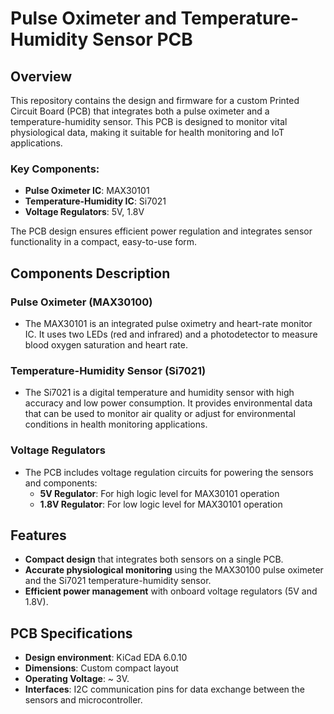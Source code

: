 # Pulse Oximeter and Temperature-Humidity Sensor PCB

## Overview

This repository contains the design and firmware for a custom Printed Circuit Board (PCB) that integrates both a pulse oximeter and a temperature-humidity sensor. This PCB is designed to monitor vital physiological data, making it suitable for health monitoring and IoT applications.

### Key Components:
- **Pulse Oximeter IC**: MAX30101
- **Temperature-Humidity IC**: Si7021
- **Voltage Regulators**: 5V, 1.8V

The PCB design ensures efficient power regulation and integrates sensor functionality in a compact, easy-to-use form.

## Components Description

### Pulse Oximeter (MAX30100)
- The MAX30101 is an integrated pulse oximetry and heart-rate monitor IC. It uses two LEDs (red and infrared) and a photodetector to measure blood oxygen saturation and heart rate.

### Temperature-Humidity Sensor (Si7021)
- The Si7021 is a digital temperature and humidity sensor with high accuracy and low power consumption. It provides environmental data that can be used to monitor air quality or adjust for environmental conditions in health monitoring applications.

### Voltage Regulators
- The PCB includes voltage regulation circuits for powering the sensors and components:
  - **5V Regulator**: For high logic level for MAX30101 operation
  - **1.8V Regulator**: For low logic level for MAX30101 operation

## Features
- **Compact design** that integrates both sensors on a single PCB.
- **Accurate physiological monitoring** using the MAX30100 pulse oximeter and the Si7021 temperature-humidity sensor.
- **Efficient power management** with onboard voltage regulators (5V and 1.8V).

## PCB Specifications
- **Design environment**: KiCad EDA 6.0.10
- **Dimensions**: Custom compact layout
- **Operating Voltage**: ~ 3V.
- **Interfaces**: I2C communication pins for data exchange between the sensors and microcontroller.
